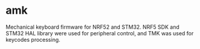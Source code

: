 # amk
Mechanical keyboard firmware for NRF52 and STM32. NRF5 SDK and STM32 HAL library were used for peripheral control, and TMK was used for keycodes processing. 
